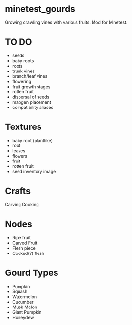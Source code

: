 minetest_gourds
===============

Growing crawling vines with various fruits. Mod for Minetest.




TO DO
=====

* seeds
* baby roots
* roots
* trunk vines
* branch/leaf vines
* flowering
* fruit growth stages
* rotten fruit
* dispersal of seeds
* mapgen placement
* compatibility aliases


Textures
========
* baby root (plantlike)
* root
* leaves
* flowers
* fruit
* rotten fruit
* seed inventory image


Crafts
======
Carving
Cooking


Nodes
=====
* Ripe fruit
* Carved Fruit
* Flesh piece
* Cooked(?) flesh



Gourd Types
===========
* Pumpkin
* Squash
* Watermelon
* Cucumber
* Musk Melon
* Giant Pumpkin
* Honeydew


